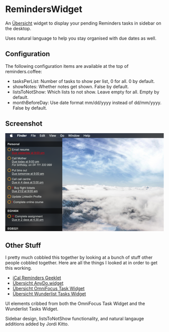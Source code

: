 # RemindersWidget

An [Übersicht](http://tracesof.net/uebersicht/) widget to display your pending
Reminders tasks in sidebar on the desktop. 

Uses natural language to help you stay organised with due dates as well.

## Configuration

The following configuration items are available at the top of reminders.coffee:

* tasksPerList: Number of tasks to show per list, 0 for all. 0 by default.
* showNotes: Whether notes get shown. False by default.
* listsToNotShow: Which lists to not show. Leave empty for all. Empty by default.
* monthBeforeDay: Use date format mm/dd/yyyy instead of dd/mm/yyyy. False by default.

## Screenshot

![Screenshot of the widget](/screenshot.png?raw=true)

## Other Stuff

I pretty much cobbled this together by looking at a bunch of stuff other people
cobbled together. Here are all the things I looked at in order to get this working.

* [iCal Reminders Geeklet](http://www.macosxtips.co.uk/geeklets/productivity/ical-reminders/)
* [Übersicht AnyDo.widget](http://tracesof.net/uebersicht-widgets/#anydo)
* [Übersicht OmniFocus Task Widget](http://tracesof.net/uebersicht-widgets/#omnifocus-widget)
* [Übersicht Wunderlist Tasks Widget](http://tracesof.net/uebersicht-widgets/#wunderlist-tasks)

UI elements cribbed from both the OmniFocus Task Widget and the Wunderlist Tasks Widget.

Sidebar design, listsToNotShow functionality, and natural langauge additions added by Jordi Kitto.
